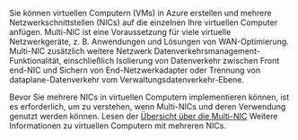 Sie können virtuellen Computern (VMs) in Azure erstellen und mehrere Netzwerkschnittstellen (NICs) auf die einzelnen Ihre virtuellen Computer anfügen. Multi-NIC ist eine Voraussetzung für viele virtuelle Netzwerkgeräte, z. B. Anwendungen und Lösungen von WAN-Optimierung. Multi-NIC zusätzlich weitere Netzwerk Datenverkehrsmanagement-Funktionalität, einschließlich Isolierung von Datenverkehr zwischen Front end-NIC und Sichern von End-Netzwerkadapter oder Trennung von dataplane-Datenverkehr vom Verwaltungsdatenverkehr-Ebene.

Bevor Sie mehrere NICs in virtuellen Computern implementieren können, ist es erforderlich, um zu verstehen, wenn Multi-NICs und deren Verwendung genutzt werden können. Lesen der [Übersicht über die Multi-NIC](../articles/virtual-network/virtual-networks-multiple-nics.md) Weitere Informationen zu virtuellen Computern mit mehreren NICs.

